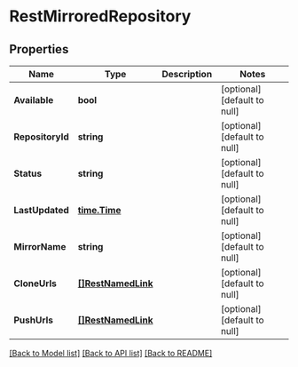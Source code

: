 # RestMirroredRepository

## Properties
Name | Type | Description | Notes
------------ | ------------- | ------------- | -------------
**Available** | **bool** |  | [optional] [default to null]
**RepositoryId** | **string** |  | [optional] [default to null]
**Status** | **string** |  | [optional] [default to null]
**LastUpdated** | [**time.Time**](time.Time.md) |  | [optional] [default to null]
**MirrorName** | **string** |  | [optional] [default to null]
**CloneUrls** | [**[]RestNamedLink**](RestNamedLink.md) |  | [optional] [default to null]
**PushUrls** | [**[]RestNamedLink**](RestNamedLink.md) |  | [optional] [default to null]

[[Back to Model list]](../README.md#documentation-for-models) [[Back to API list]](../README.md#documentation-for-api-endpoints) [[Back to README]](../README.md)

